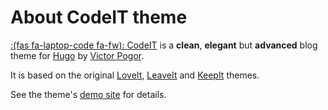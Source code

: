 # About CodeIT theme


[:(fas fa-laptop-code fa-fw): CodeIT](https://github.com/sunt-programator/CodeIT) is a **clean**, **elegant** but **advanced** blog theme for [Hugo](https://gohugo.io/) by [Victor Pogor](https://github.com/victor-pogor).

It is based on the original [LoveIt](https://github.com/dillonzq/LoveIt), [LeaveIt](https://github.com/liuzc/LeaveIt) and [KeepIt](https://github.com/Fastbyte01/KeepIt) themes.

See the theme's [demo site](https://codeit.suntprogramator.dev/) for details.

